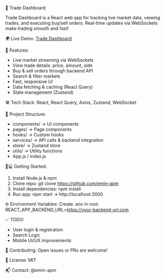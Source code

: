 🎯 Trade Dashboard

Trade Dashboard is a React web app for tracking live market data, viewing trades, and executing buy/sell orders. Real-time updates via WebSockets make trading smooth and fast!

🌍 Live Demo: [Trade Dashboard](https://trading-web331.web.app/)


🚀 Features:
- Live market streaming via WebSockets
- View trade details: price, amount, side
- Buy & sell orders through backend API
- Search & filter markets
- Fast, responsive UI
- Data fetching & caching (React Query)
- State management (Zustand)

🛠 Tech Stack:
React, React Query, Axios, Zustand, WebSocket

📂 Project Structure:
- components/ → UI components
- pages/ → Page components
- hooks/ → Custom hooks
- services/ → API calls & backend integration
- store/ → Zustand store
- utils/ → Utility functions
- App.js / index.js

🧑💻 Getting Started:
1. Install Node.js & npm
2. Clone repo: git clone https://github.com/emin-apm
3. Install dependencies: npm install
4. Run app: npm start → http://localhost:3000

🌐 Environment Variables:
Create .env in root:
REACT_APP_BACKEND_URL=https://your-backend-url.com

✅ TODO:
- User login & registration
- Search Logic
- Mobile UI/UX improvements

🤝 Contributing:
Open issues or PRs are welcome!

📄 License: MIT

📬 Contact: @emin-apm

